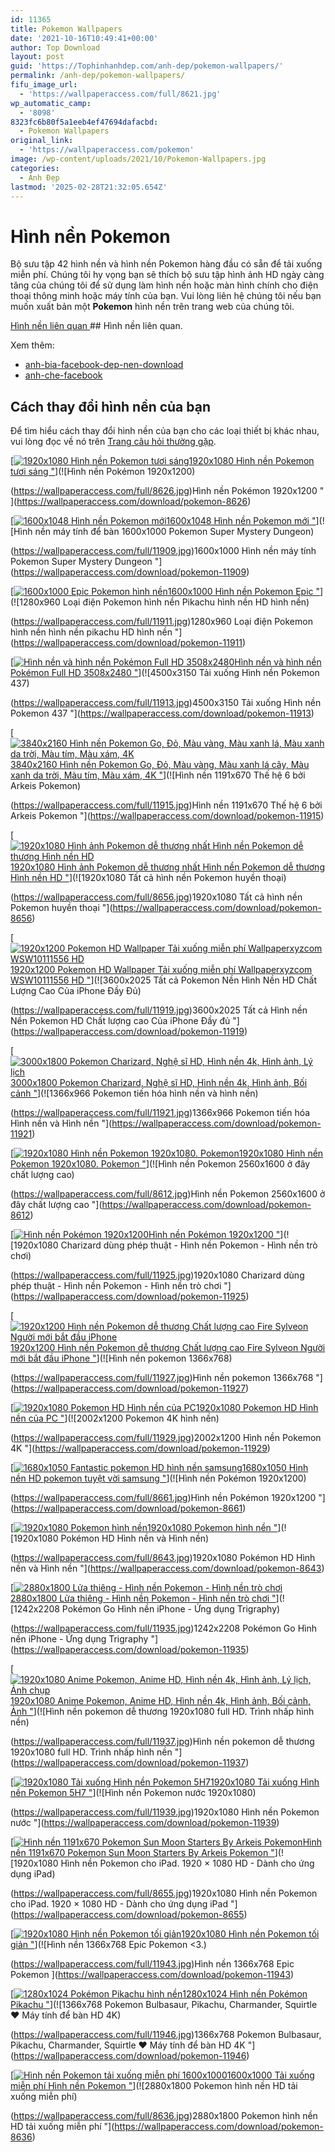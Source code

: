 ```yaml
---
id: 11365
title: Pokemon Wallpapers
date: '2021-10-16T10:49:41+00:00'
author: Top Download
layout: post
guid: 'https://Tophinhanhdep.com/anh-dep/pokemon-wallpapers/'
permalink: /anh-dep/pokemon-wallpapers/
fifu_image_url:
  - 'https://wallpaperaccess.com/full/8621.jpg'
wp_automatic_camp:
  - '8098'
8323fc6b80f5a1eeb4ef47694dafacbd:
  - Pokemon Wallpapers
original_link:
  - 'https://wallpaperaccess.com/pokemon'
image: /wp-content/uploads/2021/10/Pokemon-Wallpapers.jpg
categories:
  - Ảnh Đẹp
lastmod: '2025-02-28T21:32:05.654Z'
---
```

# Hình nền Pokemon

Bộ sưu tập 42 hình nền và hình nền Pokemon hàng đầu có sẵn để tải xuống miễn phí. Chúng tôi hy vọng bạn sẽ thích bộ sưu tập hình ảnh HD ngày càng tăng của chúng tôi để sử dụng làm hình nền hoặc màn hình chính cho điện thoại thông minh hoặc máy tính của bạn. Vui lòng liên hệ chúng tôi nếu bạn muốn xuất bản một **Pokemon** hình nền trên trang web của chúng tôi.

[Hình nền liên quan ](#related) ## Hình nền liên quan.

   
 Xem thêm:

   
- [anh-bia-facebook-dep-nen-download](https://tophinhanhdep.com/anh-bia/anh-bia-facebook-dep-nen-download/)
- [anh-che-facebook](https://tophinhanhdep.com/anh-che/anh-che-facebook/)

## Cách thay đổi hình nền của bạn

Để tìm hiểu cách thay đổi hình nền của bạn cho các loại thiết bị khác nhau, vui lòng đọc về nó trên [Trang câu hỏi thường gặp](https://tophinhanhdep.com/faq/).

  
[[![1920x1080 Hình nền Pokemon tươi sáng](https://wallpaperaccess.com/full/8621.jpg)1920x1080 Hình nền Pokemon tươi sáng "](https://wallpaperaccess.com/download/pokemon-8621)](![Hình nền Pokémon 1920x1200)

(https://wallpaperaccess.com/full/8626.jpg)Hình nền Pokémon 1920x1200 " ](https://wallpaperaccess.com/download/pokemon-8626)

[[![1600x1048 Hình nền Pokemon mới](https://wallpaperaccess.com/full/8615.jpg)1600x1048 Hình nền Pokemon mới "](https://wallpaperaccess.com/download/pokemon-8615)](![Hình nền máy tính để bàn 1600x1000 Pokemon Super Mystery Dungeon)

(https://wallpaperaccess.com/full/11909.jpg)1600x1000 Hình nền máy tính Pokemon Super Mystery Dungeon "](https://wallpaperaccess.com/download/pokemon-11909)

[[![1600x1000 Epic Pokemon hình nền](https://wallpaperaccess.com/full/11910.jpg)1600x1000 Hình nền Pokemon Epic "](https://wallpaperaccess.com/download/pokemon-11910)](![1280x960 Loại điện Pokemon hình nền Pikachu hình nền HD hình nền)

(https://wallpaperaccess.com/full/11911.jpg)1280x960 Loại điện Pokemon hình nền hình nền pikachu HD hình nền "](https://wallpaperaccess.com/download/pokemon-11911)

[[![Hình nền và hình nền Pokémon Full HD 3508x2480](https://wallpaperaccess.com/full/11912.jpg)Hình nền và hình nền Pokémon Full HD 3508x2480 "](https://wallpaperaccess.com/download/pokemon-11912)](![4500x3150 Tải xuống Hình nền Pokemon 437)

(https://wallpaperaccess.com/full/11913.jpg)4500x3150 Tải xuống Hình nền Pokemon 437 "](https://wallpaperaccess.com/download/pokemon-11913)

[[![3840x2160 Hình nền Pokemon Go, Đỏ, Màu vàng, Màu xanh lá, Màu xanh da trời, Màu tím, Màu xám, 4K](https://wallpaperaccess.com/full/11914.jpg)3840x2160 Hình nền Pokemon Go, Đỏ, Màu vàng, Màu xanh lá cây, Màu xanh da trời, Màu tím, Màu xám, 4K "](https://wallpaperaccess.com/download/pokemon-11914)](![Hình nền 1191x670 Thế hệ 6 bởi Arkeis Pokemon)

(https://wallpaperaccess.com/full/11915.jpg)Hình nền 1191x670 Thế hệ 6 bởi Arkeis Pokemon "](https://wallpaperaccess.com/download/pokemon-11915)

[[![1920x1080 Hình ảnh Pokemon dễ thương nhất Hình nền Pokemon dễ thương Hình nền HD](https://wallpaperaccess.com/full/8627.jpg)1920x1080 Hình ảnh Pokemon dễ thương nhất Hình nền Pokemon dễ thương Hình nền HD "](https://wallpaperaccess.com/download/pokemon-8627)](![1920x1080 Tất cả hình nền Pokemon huyền thoại)

(https://wallpaperaccess.com/full/8656.jpg)1920x1080 Tất cả hình nền Pokemon huyền thoại "](https://wallpaperaccess.com/download/pokemon-8656)

[[![1920x1200 Pokemon HD Wallpaper Tải xuống miễn phí Wallpaperxyzcom WSW10111556 HD](https://wallpaperaccess.com/full/11918.jpg)1920x1200 Pokemon HD Wallpaper Tải xuống miễn phí Wallpaperxyzcom WSW10111556 HD "](https://wallpaperaccess.com/download/pokemon-11918)](![3600x2025 Tất cả Pokemon Nền Hình Nền HD Chất Lượng Cao Của iPhone Đầy Đủ)

(https://wallpaperaccess.com/full/11919.jpg)3600x2025 Tất cả Hình nền Nền Pokemon HD Chất lượng cao Của iPhone Đầy đủ "](https://wallpaperaccess.com/download/pokemon-11919)

[[![3000x1800 Pokemon Charizard, Nghệ sĩ HD, Hình nền 4k, Hình ảnh, Lý lịch](https://wallpaperaccess.com/full/8652.jpg)3000x1800 Pokemon Charizard, Nghệ sĩ HD, Hình nền 4k, Hình ảnh, Bối cảnh "](https://wallpaperaccess.com/download/pokemon-8652)](![1366x966 Pokemon tiến hóa hình nền và hình nền)

(https://wallpaperaccess.com/full/11921.jpg)1366x966 Pokemon tiến hóa Hình nền và Hình nền "](https://wallpaperaccess.com/download/pokemon-11921)

[[![1920x1080 Hình nền Pokemon 1920x1080.  Pokemon](https://wallpaperaccess.com/full/11922.jpg)1920x1080 Hình nền Pokemon 1920x1080. Pokemon "](https://wallpaperaccess.com/download/pokemon-11922)](![Hình nền Pokemon 2560x1600 ở đây chất lượng cao)

(https://wallpaperaccess.com/full/8612.jpg)Hình nền Pokemon 2560x1600 ở đây chất lượng cao "](https://wallpaperaccess.com/download/pokemon-8612)

[[![Hình nền Pokémon 1920x1200](https://wallpaperaccess.com/full/11924.jpg)Hình nền Pokémon 1920x1200 "](https://wallpaperaccess.com/download/pokemon-11924)](![1920x1080 Charizard dùng phép thuật - Hình nền Pokemon - Hình nền trò chơi)

(https://wallpaperaccess.com/full/11925.jpg)1920x1080 Charizard dùng phép thuật - Hình nền Pokemon - Hình nền trò chơi "](https://wallpaperaccess.com/download/pokemon-11925)

[[![1920x1200 Hình nền Pokemon dễ thương Chất lượng cao Fire Sylveon Người mới bắt đầu iPhone](https://wallpaperaccess.com/full/11926.jpg)1920x1200 Hình nền Pokemon dễ thương Chất lượng cao Fire Sylveon Người mới bắt đầu iPhone "](https://wallpaperaccess.com/download/pokemon-11926)](![Hình nền pokemon 1366x768)

(https://wallpaperaccess.com/full/11927.jpg)Hình nền pokemon 1366x768 "](https://wallpaperaccess.com/download/pokemon-11927)

[[![1920x1080 Pokemon HD Hình nền của PC](https://wallpaperaccess.com/full/11928.jpg)1920x1080 Pokemon HD Hình nền của PC "](https://wallpaperaccess.com/download/pokemon-11928)](![2002x1200 Pokemon 4K hình nền)

(https://wallpaperaccess.com/full/11929.jpg)2002x1200 Hình nền Pokemon 4K "](https://wallpaperaccess.com/download/pokemon-11929)

[[![1680x1050 Fantastic pokemon HD hình nền samsung](https://wallpaperaccess.com/full/11930.jpg)1680x1050 Hình nền HD pokemon tuyệt vời samsung "](https://wallpaperaccess.com/download/pokemon-11930)](![Hình nền Pokémon 1920x1200)

(https://wallpaperaccess.com/full/8661.jpg)Hình nền Pokémon 1920x1200 "](https://wallpaperaccess.com/download/pokemon-8661)

[[![1920x1080 Pokemon hình nền](https://wallpaperaccess.com/full/11932.jpg)1920x1080 Pokemon hình nền "](https://wallpaperaccess.com/download/pokemon-11932)](![1920x1080 Pokémon HD Hình nền và Hình nền)

(https://wallpaperaccess.com/full/8643.jpg)1920x1080 Pokémon HD Hình nền và Hình nền "](https://wallpaperaccess.com/download/pokemon-8643)

[[![2880x1800 Lửa thiêng - Hình nền Pokemon - Hình nền trò chơi](https://wallpaperaccess.com/full/11934.jpg)2880x1800 Lửa thiêng - Hình nền Pokemon - Hình nền trò chơi "](https://wallpaperaccess.com/download/pokemon-11934)](![1242x2208 Pokémon Go Hình nền iPhone - Ứng dụng Trigraphy)

(https://wallpaperaccess.com/full/11935.jpg)1242x2208 Pokémon Go Hình nền iPhone - Ứng dụng Trigraphy "](https://wallpaperaccess.com/download/pokemon-11935)

[[![1920x1080 Anime Pokemon, Anime HD, Hình nền 4k, Hình ảnh, Lý lịch, Ảnh chụp](https://wallpaperaccess.com/full/11936.jpg)1920x1080 Anime Pokemon, Anime HD, Hình nền 4k, Hình ảnh, Bối cảnh, Ảnh "](https://wallpaperaccess.com/download/pokemon-11936)](![Hình nền pokemon dễ thương 1920x1080 full HD.  Trình nhấp hình nền)

(https://wallpaperaccess.com/full/11937.jpg)Hình nền pokemon dễ thương 1920x1080 full HD. Trình nhấp hình nền "](https://wallpaperaccess.com/download/pokemon-11937)

[[![1920x1080 Tải xuống Hình nền Pokemon 5H7](https://wallpaperaccess.com/full/11938.jpg)1920x1080 Tải xuống Hình nền Pokemon 5H7 "](https://wallpaperaccess.com/download/pokemon-11938)](![Hình nền Pokemon nước 1920x1080)

(https://wallpaperaccess.com/full/11939.jpg)1920x1080 Hình nền Pokemon nước "](https://wallpaperaccess.com/download/pokemon-11939)

[[![Hình nền 1191x670 Pokemon Sun Moon Starters By Arkeis Pokemon](https://wallpaperaccess.com/full/11940.jpg)Hình nền 1191x670 Pokemon Sun Moon Starters By Arkeis Pokemon "](https://wallpaperaccess.com/download/pokemon-11940)](![1920x1080 Hình nền Pokemon cho iPad.  1920 × 1080 HD - Dành cho ứng dụng iPad)

(https://wallpaperaccess.com/full/8655.jpg)1920x1080 Hình nền Pokemon cho iPad. 1920 × 1080 HD - Dành cho ứng dụng iPad "](https://wallpaperaccess.com/download/pokemon-8655)

[[![1920x1080 Hình nền Pokemon tối giản](https://wallpaperaccess.com/full/11942.jpg)1920x1080 Hình nền Pokemon tối giản "](https://wallpaperaccess.com/download/pokemon-11942)](![Hình nền 1366x768 Epic Pokemon <3.)

(https://wallpaperaccess.com/full/11943.jpg)Hình nền 1366x768 Epic Pokemon ](https://wallpaperaccess.com/download/pokemon-11943)

[[![1280x1024 Pokémon Pikachu hình nền](https://wallpaperaccess.com/full/11945.jpg)1280x1024 Hình nền Pokémon Pikachu "](https://wallpaperaccess.com/download/pokemon-11945)](![1366x768 Pokemon Bulbasaur, Pikachu, Charmander, Squirtle ❤ Máy tính để bàn HD 4K)

(https://wallpaperaccess.com/full/11946.jpg)1366x768 Pokemon Bulbasaur, Pikachu, Charmander, Squirtle ❤ Máy tính để bàn HD 4K "](https://wallpaperaccess.com/download/pokemon-11946)

[[![Hình nền Pokemon tải xuống miễn phí 1600x1000](https://wallpaperaccess.com/full/11947.jpg)1600x1000 Tải xuống miễn phí Hình nền Pokemon "](https://wallpaperaccess.com/download/pokemon-11947)](![2880x1800 Pokemon hình nền HD tải xuống miễn phí)

(https://wallpaperaccess.com/full/8636.jpg)2880x1800 Pokemon hình nền HD tải xuống miễn phí "](https://wallpaperaccess.com/download/pokemon-8636)
